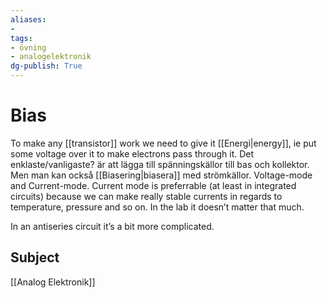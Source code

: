```yaml
---
aliases: 
- 
tags: 
- övning
- analogelektronik
dg-publish: True
---
```

# Bias
To make any [[transistor]] work we need to give it [[Energi|energy]], ie put some voltage over it to make electrons pass through it. Det enklaste/vanligaste? är att lägga till spänningskällor till bas och kollektor. Men man kan också [[Biasering|biasera]] med strömkällor. Voltage-mode and Current-mode. Current mode is preferrable (at least in integrated circuits) because we can make really stable currents in regards to temperature, pressure and so on. In the lab it doesn’t matter that much.

In an antiseries circuit it’s a bit more complicated. 

## Subject
[[Analog Elektronik]]